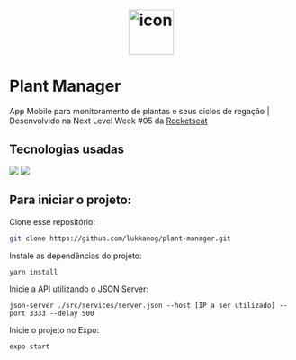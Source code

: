 <h1 align="center">
  <img width="80" alt="icon" src="https://user-images.githubusercontent.com/48352342/116492166-fc253600-a871-11eb-91ff-90ad2d7a3b02.png">
</h1>  


# Plant Manager
App Mobile para monitoramento de plantas e seus ciclos de regação | Desenvolvido na Next Level Week #05 da [Rocketseat](https://rocketseat.com.br/)


## Tecnologias usadas
<img src="https://img.shields.io/badge/TypeScript-007ACC?style=for-the-badge&logo=typescript&logoColor=white" /> <img src="https://img.shields.io/badge/React_Native-20232A?style=for-the-badge&logo=react&logoColor=61DAFB" /> 


## Para iniciar o projeto:
Clone esse repositório:
```bash
git clone https://github.com/lukkanog/plant-manager.git
```
Instale as dependências do projeto:
```
yarn install
```

Inicie a API utilizando o JSON Server:
```
json-server ./src/services/server.json --host [IP a ser utilizado] --port 3333 --delay 500
```

Inicie o projeto no Expo:
```
expo start
```
